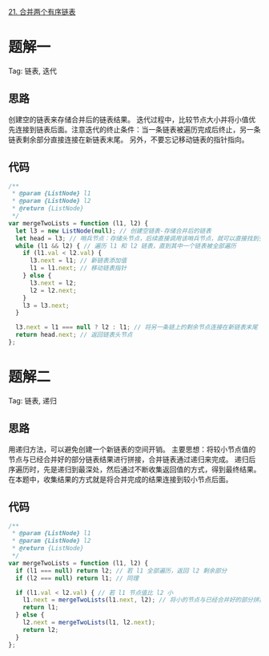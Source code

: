 [21. 合并两个有序链表](https://leetcode-cn.com/problems/merge-two-sorted-lists/)

# 题解一
Tag: 链表, 迭代

## 思路
创建空的链表来存储合并后的链表结果。
迭代过程中，比较节点大小并将小值优先连接到链表后面。注意迭代的终止条件：当一条链表被遍历完成后终止，另一条链表剩余部分直接连接在新链表末尾。
另外，不要忘记移动链表的指针指向。

## 代码
```js
/**
 * @param {ListNode} l1
 * @param {ListNode} l2
 * @return {ListNode}
 */
var mergeTwoLists = function (l1, l2) {
  let l3 = new ListNode(null); // 创建空链表-存储合并后的链表
  let head = l3; // 哨兵节点：存储头节点，后续直接调用该哨兵节点，就可以直接找到头节点并返回；
  while (l1 && l2) { // 遍历 l1 和 l2 链表，直到其中一个链表被全部遍历
    if (l1.val < l2.val) { 
      l3.next = l1; // 新链表添加值
      l1 = l1.next; // 移动链表指针
    } else {
      l3.next = l2;
      l2 = l2.next;
    }
    l3 = l3.next;
  }

  l3.next = l1 === null ? l2 : l1; // 将另一条链上的剩余节点连接在新链表末尾
  return head.next; // 返回链表头节点
};
```

# 题解二
Tag: 链表, 递归

## 思路
用递归方法，可以避免创建一个新链表的空间开销。
主要思想：将较小节点值的节点与已经合并好的部分链表结果进行拼接，合并链表通过递归来完成。
递归后序遍历时，先是递归到最深处，然后通过不断收集返回值的方式，得到最终结果。在本题中，收集结果的方式就是将合并完成的结果连接到较小节点后面。

## 代码
```js
/**
 * @param {ListNode} l1
 * @param {ListNode} l2
 * @return {ListNode}
 */
var mergeTwoLists = function (l1, l2) {
  if (l1 === null) return l2; // 若 l1 全部遍历，返回 l2 剩余部分
  if (l2 === null) return l1; // 同理

  if (l1.val < l2.val) { // 若 l1 节点值比 l2 小
    l1.next = mergeTwoLists(l1.next, l2); // 将小的节点与已经合并好的部分拼接。合并部分由递归完成
    return l1;
  } else {
    l2.next = mergeTwoLists(l1, l2.next);
    return l2;
  }
};
```